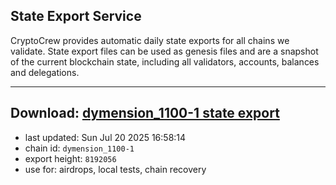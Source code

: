 ## State Export Service
CryptoCrew provides automatic daily state exports for all chains we validate. State export files can be used as genesis files and are a snapshot of the current blockchain state, including all validators, accounts, balances and delegations.

---
**Download: [dymension_1100-1 state export](https://dl-eu2.ccvalidators.com/SERVICE/dymension/dymension_1100-1_export_8192056.json)**
---

- last updated: Sun Jul 20 2025 16:58:14
- chain id: `dymension_1100-1`
- export height: `8192056`
- use for: airdrops, local tests, chain recovery
